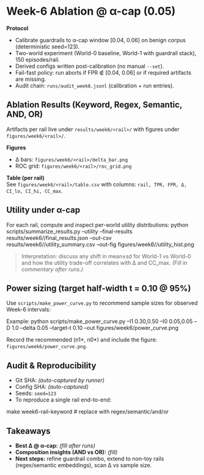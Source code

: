 # Week-6 Ablation @ α-cap (0.05)

**Protocol**  
- Calibrate guardrails to α-cap window [0.04, 0.06] on benign corpus (deterministic seed=123).  
- Two-world experiment (World-0 baseline, World-1 with guardrail stack), 150 episodes/rail.  
- Derived configs written post-calibration (no manual `--set`).  
- Fail-fast policy: run aborts if FPR ∉ [0.04, 0.06] or if required artifacts are missing.  
- Audit chain: `runs/audit_week6.jsonl` (calibration + run entries).

## Ablation Results (Keyword, Regex, Semantic, AND, OR)
Artifacts per rail live under `results/week6/<rail>/` with figures under `figures/week6/<rail>/`.

**Figures**  
- Δ bars: `figures/week6/<rail>/delta_bar.png`  
- ROC grid: `figures/week6/<rail>/roc_grid.png`

**Table (per rail)**  
See `figures/week6/<rail>/table.csv` with columns: `rail, TPR, FPR, Δ, CI_lo, CI_hi, CC_max`.

## Utility under α-cap
For each rail, compute and inspect per-world utility distributions:
python scripts/summarize_results.py –utility 
–final-results results/week6//final_results.json 
–out-csv results/week6//utility_summary.csv 
–out-fig figures/week6//utility_hist.png

> Interpretation: discuss any shift in mean±sd for World-1 vs World-0 and how the utility trade-off correlates with Δ and CC_max. *(Fill in commentary after runs.)*

## Power sizing (target half-width t = 0.10 @ 95%)
Use `scripts/make_power_curve.py` to recommend sample sizes for observed Week-6 intervals:

Example:
python scripts/make_power_curve.py 
–I1 0.30,0.50 –I0 0.05,0.05 –D 1.0 –delta 0.05 –target-t 0.10 
–out figures/week6/power_curve.png

Record the recommended (n1*, n0*) and include the figure: `figures/week6/power_curve.png`.

## Audit & Reproducibility
- Git SHA: *(auto-captured by runner)*  
- Config SHA: *(auto-captured)*  
- Seeds: `seed=123`  
- To reproduce a single rail end-to-end:

make week6-rail-keyword   # replace with regex/semantic/and/or

## Takeaways
- **Best Δ @ α-cap:** *(fill after runs)*  
- **Composition insights (AND vs OR):** *(fill)*  
- **Next steps:** refine guardrail combo, extend to non-toy rails (regex/semantic embeddings), scan Δ vs sample size.